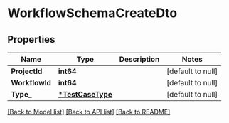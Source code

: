 # WorkflowSchemaCreateDto

## Properties
Name | Type | Description | Notes
------------ | ------------- | ------------- | -------------
**ProjectId** | **int64** |  | [default to null]
**WorkflowId** | **int64** |  | [default to null]
**Type_** | [***TestCaseType**](TestCaseType.md) |  | [default to null]

[[Back to Model list]](../README.md#documentation-for-models) [[Back to API list]](../README.md#documentation-for-api-endpoints) [[Back to README]](../README.md)

